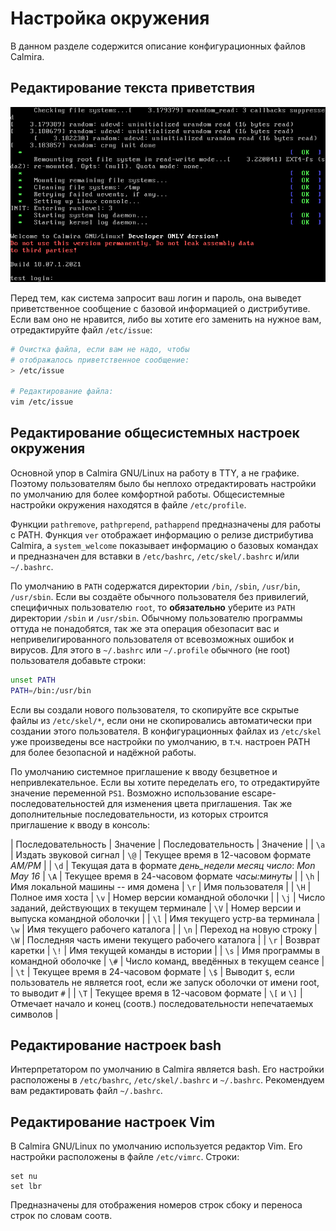 # Настройка окружения

В данном разделе содержится описание конфигурационных файлов Calmira.

## Редактирование текста приветствия

![Приветствие](pic/issue.png)

Перед тем, как система запросит ваш логин и пароль, она выведет приветственное сообщение с базовой информацией о дистрибутиве. Если вам оно не нравится, либо вы хотите его заменить на нужное вам, отредактируйте файл `/etc/issue`:

```bash
# Очистка файла, если вам не надо, чтобы
# отображалось приветственное сообщение:
> /etc/issue

# Редактирование файла:
vim /etc/issue
```

## Редактирование общесистемных настроек окружения

Основной упор в Calmira GNU/Linux на работу в TTY, а не графике. Поэтому пользователям было бы неплохо отредактировать настройки по умолчанию для более комфортной работы. Общесистемные настройки окружения находятся в файле `/etc/profile`.

Функции `pathremove`, `pathprepend`, `pathappend` предназначены для работы с PATH. Функция `ver` отображает информацию о релизе дистрибутива Calmira, а `system_welcome` показывает информацию о базовых командах и предназначен для вставки в `/etc/bashrc`, `/etc/skel/.bashrc` и/или `~/.bashrc`.

По умолчанию в `PATH` содержатся директории `/bin`, `/sbin`, `/usr/bin`, `/usr/sbin`. Если вы создаёте обычного пользователя без привилегий, специфичных пользователю `root`, то **обязательно** уберите из `PATH` директории `/sbin` и `/usr/sbin`. Обычному пользователю программы оттуда не понадобятся, так же эта операция обезопасит вас и непривелигированного пользователя от всевозможных ошибок и вирусов. Для этого в `~/.bashrc` или `~/.profile` обычного (не root) пользователя добавьте строки:

```bash
unset PATH
PATH=/bin:/usr/bin
```

Если вы создали нового пользователя, то скопируйте все скрытые файлы из `/etc/skel/*`, если они не скопировались автоматически при создании этого пользователя. В конфигурационных файлах из `/etc/skel` уже произведены все настройки по умолчанию, в т.ч. настроен PATH для более безопасной и надёжной работы.

По умолчанию системное приглашение к вводу безцветное и непривлекательное. Если вы хотите переделать его, то отредактируйте значение переменной `PS1`. Возможно использование escape-последовательностей для изменения цвета приглашения. Так же дополнительные последовательности, из которых строится приглашение к вводу в консоль:

| Последовательность | Значение                                         | Последовательность | Значение |
| `\a` | Издать звуковой сигнал                                         | `\@` | Текущее время в 12-часовом формате *АМ/РМ*       |
| `\d` | Текущая дата в формате *день_недели месяц число*: *Mon May 16* | `\A` | Текущее время в 24-часовом формате *часы:минуты* |
| `\h` | Имя локальной машины -- имя домена                             | `\r` | Имя пользователя                                 |
| `\H` | Полное имя хоста                                               | `\v` | Номер версии командной оболочки                  |
| `\j` | Число заданий, действующих в текущем терминале                 | `\V` | Номер версии и выпуска командной оболочки        |
| `\l` | Имя текущего устр-ва терминала                                 | `\w` | Имя текущего рабочего каталога                   |
| `\n` | Переход на новую строку                                        | `\W` | Последняя часть имени текущего рабочего каталога |
| `\r` | Возврат каретки                                                | `\!` | Имя текущей команды в истории                    |
| `\s` | Имя программы в командной оболочке                             | `\#` | Число команд, введённых в текущем сеансе         |
| `\t` | Текущее время в 24-часовом формате                             | `\$` | Выводит `$`, если пользователь не является root, если же запуск оболочки от имени root, то выводит `#` |
| `\T` | Текущее время в 12-часовом формате                             | `\[` и `\]` | Отмечает начало и конец (соотв.) последовательности непечатаемых символов |

## Редактирование настроек bash

Интерпретатором по умолчанию в Calmira является bash. Его настройки расположены в `/etc/bashrc`, `/etc/skel/.bashrc` и `~/.bashrc`. Рекомендуем вам редактировать файл `~/.bashrc`.

## Редактирование настроек Vim

В Calmira GNU/Linux по умолчанию используется редактор Vim. Его настройки расположены в файле `/etc/vimrc`. Строки:

```
set nu
set lbr
```

Предназначены для отображения номеров строк сбоку и переноса строк по словам соотв.

